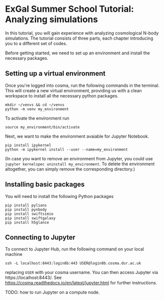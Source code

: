 # ExGal Summer School Tutorial: Analyzing simulations

In this tutorial, you will gain experience with analyzing cosmological N-body simulations. The tutorial consists of three parts, each chapter introducing you to a different set of codes.

Before getting started, we need to set up an environment and install the necessary packages.

## Setting up a virtual environment

Once you're logged into cosma, run the following commands in the terminal. This will create a new virtual environment, providing us with a clean workspace to install all the necessary python packages.

```
mkdir ~/venvs && cd ~/venvs
python -m venv my_environment
```

To activate the environment run

```
source my_environment/bin/activate
```

Next, we want to make the environment avaiable for Jupyter Notebook.

```
pip install ipykernel
python -m ipykernel install --user --name=my_environment
```

(In case you want to remove an environment from Jupyter, you could use ``jupyter kernelspec uninstall my_environment``. To delete the environment altogether, you can simply remove the corresponding directory.)

## Installing basic packages

You will need to install the following Python packages

```
pip install pylians
pip install pynbody
pip install swiftsimio
pip install swiftgalaxy
pip install h5glance
```

## Connecting to Jupyter

To connect to Jupyter Hub, run the following command on your local machine

```
ssh -L localhost:8443:login8b:443 USER@login8b.cosma.dur.ac.uk
```

replacing ``USER`` with your cosma username. You can then access Jupyter via https://localhost:8443/. See https://cosma.readthedocs.io/en/latest/jupyter.html for further instructions.

TODO: how to run Jupyter on a compute node.

